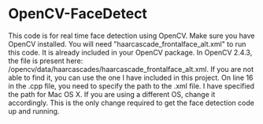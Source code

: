 # OpenCV-FaceDetect

This code is for real time face detection using OpenCV. Make sure you have OpenCV installed.
You will need "haarcascade_frontalface_alt.xml" to run this code. It is already included in your
OpenCV package. In OpenCV 2.4.3, the file is present here: /opencv/data/haarcascades/haarcascade_frontalface_alt.xml.
If you are not able to find it, you can use the one I have included in this project. 
On line 16 in the .cpp file, you need to specify the path to the .xml file. I have specified the path for Mac OS X. 
If you are using a different OS, change it accordingly. This is the only change required 
to get the face detection code up and running.